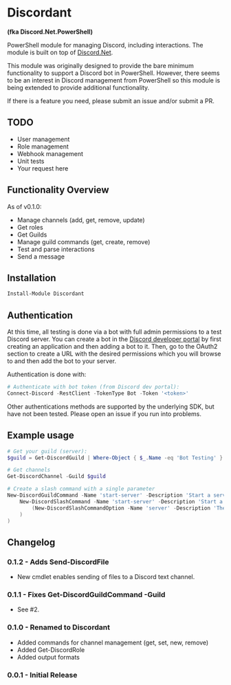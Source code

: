 # Discordant

**(fka Discord.Net.PowerShell)**

PowerShell module for managing Discord, including interactions. The module is built on top of [Discord.Net](https://github.com/discord-net/Discord.Net).

This module was originally designed to provide the bare minimum functionality to support a Discord bot in PowerShell. However, there seems to be an interest in Discord management from PowerShell so this module is being extended to provide additional functionality.

If there is a feature you need, please submit an issue and/or submit a PR.

## TODO

- User management
- Role management
- Webhook management
- Unit tests
- Your request here

## Functionality Overview

As of v0.1.0:

- Manage channels (add, get, remove, update)
- Get roles
- Get Guilds
- Manage guild commands (get, create, remove)
- Test and parse interactions
- Send a message

## Installation

```powershell
Install-Module Discordant
```

## Authentication

At this time, all testing is done via a bot with full admin permissions to a test Discord server. You can create a bot in the [Discord developer portal](https://discord.com/developers) by first creating an application and then adding a bot to it. Then, go to the OAuth2 section to create a URL with the desired permissions which you will browse to and then add the bot to your server.

Authentication is done with:

```powershell
# Authenticate with bot token (from Discord dev portal):
Connect-Discord -RestClient -TokenType Bot -Token '<token>'
```

Other authentications methods are supported by the underlying SDK, but have not been tested. Please open an issue if you run into problems.

## Example usage

```powershell
# Get your guild (server):
$guild = Get-DiscordGuild | Where-Object { $_.Name -eq 'Bot Testing' }

# Get channels
Get-DiscordChannel -Guild $guild

# Create a slash command with a single parameter
New-DiscordGuildCommand -Name 'start-server' -Description 'Start a server' -Guild $guild -CommandBuilder (
    New-DiscordSlashCommand -Name 'start-server' -Description 'Start a server' -Options @(
        (New-DiscordSlashCommandOption -Name 'server' -Description 'The selected server' -Type String)
    )
)
```

## Changelog

### 0.1.2 - Adds Send-DiscordFile

- New cmdlet enables sending of files to a Discord text channel.

### 0.1.1 - Fixes Get-DiscordGuildCommand -Guild

- See #2.

### 0.1.0 - Renamed to Discordant

- Added commands for channel management (get, set, new, remove)
- Added Get-DiscordRole
- Added output formats

### 0.0.1 - Initial Release
